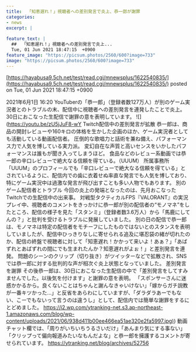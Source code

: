 ```yaml
---
title:  「知恵遅れ！」視聴者への差別発言で炎上、恭一郎が謝罪  
categories:
- news
excerpt: |
  
feature_text: |
  ##  「知恵遅れ！」視聴者への差別発言で炎上...
  Tue, 01 Jun 2021 18:47:15  +0900
feature_image: "https://picsum.photos/2560/600?image=733"
image: "https://picsum.photos/2560/600?image=733"
---
```


[https://hayabusa9.5ch.net/test/read.cgi/mnewsplus/1622540835/](https://hayabusa9.5ch.net/test/read.cgi/mnewsplus/1622540835/)
posted on Tue, 01 Jun 2021 18:47:15  +0900

<!--more-->

2021年6月1日 16:20 YouTuberの「恭一郎」（登録者数127万人）が別のゲーム実況者とのトラブルの末、配信中に視聴者への差別発言を連発したことで炎上。 30日におこなった生配信で謝罪の意を表明しています。 ![](https://youtu.be/zU5jJuF8-wY Twitch配信中の差別発言が拡散 恭一郎は、商品の開封レビューや160キロの体格を生かした企画のほか、ゲーム実況者としても活動している動画配信者。 圧倒的な歌唱力と話術を兼ね備え、パフォーマンス力で人気を博している実力派。 変幻自在な声質と高いセンスをいかしたパフォーマンスは誰もが聞き入ってしまうほど。 食品などのレビュー系動画では恭一郎の辛口レビューで絶大なる信頼を得ている。（UUUM） 所属事務所「UUUM」のプロフィールでも「辛口レビューで絶大なる信頼を得ている」とされているように、配信内での歯に衣着せぬ率直な発言でも人気を博しており、特にゲーム実況中は過激な発言が飛び出すことも多い人物でもあります。 別のゲーム配信者とトラブル 今回の炎上の発端となったのは、先月おこなったTwitchでの生配信中の出来事。 対戦型タクティカルFPS『VALORANT』の実況プレイ中、視聴者のコメントをきっかけに恭一郎が別の配信者の“モノマネ”をしたところ、配信の様子を見た「スタンミ」（登録者数3.6万人）から「馬鹿にしてんの？」と批判を受けるトラブルに発展していました。 別の日の配信で恭一郎は、モノマネは特定の配信者をモチーフにしたものではないとのスタンスを表明していましたが、配信中ひっきりなしに寄せられる追及に堪忍袋の緒が切れたのか、配信の終盤で視聴者に対して「知恵遅れ！かかって来いよ！あぁ？」「あばずれとあばずれの間にでも生まれたんか？知恵遅れがよぉ！」と差別発言を連発。 問題のシーンのクリップ（切り抜き）がツイッターなどで拡散され、SNSでは恭一郎に対する批判的な声が相次ぐ炎上状態となっていました。 差別発言を謝罪 その後恭一郎は、30日におこなった生配信の中で「差別発言をしてすみませんでした。以後気を付けます」と謝罪の意を表明。 「スポンサーさんに迷惑かかるから。良くないことはちゃんと謝んなきゃいけない」「嫁からガチ説教が一番キツかった…」と反省をあらわにしていますが、「ダラダラあーでもない、こーでもないって言うのは違うし」として、配信内では簡単な謝罪をするにとどめました。 [https://i2.wp.com/ytranking-net.s3.ap-northeast-1.amazonaws.com/blog/wp-content/uploads/2021/06/938d411b00ee466ea51ae320e2fa5997.jpg)](https://i2.wp.com/ytranking-net.s3.ap-northeast-1.amazonaws.com/blog/wp-content/uploads/2021/06/938d411b00ee466ea51ae320e2fa5997.jpg)) 動画チャット欄では、「周りがいちいちうるさいだけ」「あんまり気にする事ない」「クリップって偏向報道みたいなもんだよな」と恭一郎を擁護するコメントが寄せられています。 https://ytranking.net/blog/archives/52756
